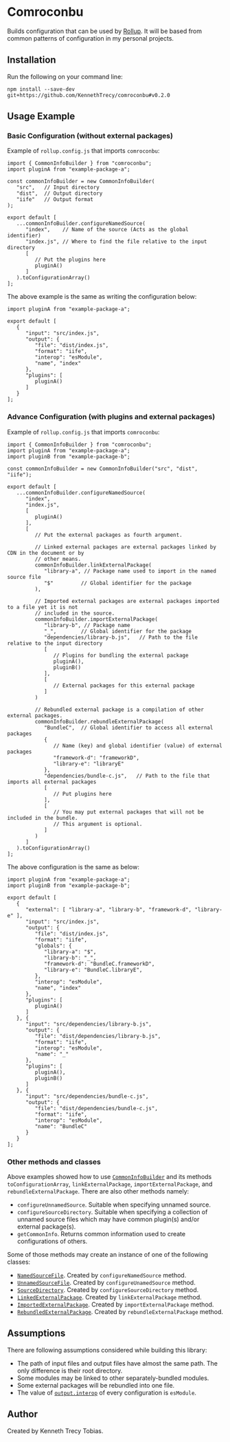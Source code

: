 # Comroconbu
Builds configuration that can be used by [Rollup](https://rollupjs.org/). It will be based from
common patterns of configuration in my personal projects.

## Installation
Run the following on your command line:
```
npm install --save-dev git+https://github.com/KennethTrecy/comroconbu#v0.2.0
```

## Usage Example

### Basic Configuration (without external packages)
Example of `rollup.config.js` that imports `comroconbu`:
```
import { CommonInfoBuilder } from "comroconbu";
import pluginA from "example-package-a";

const commonInfoBuilder = new CommonInfoBuilder(
   "src",   // Input directory
   "dist",  // Output directory
   "iife"   // Output format
);

export default [
   ...commonInfoBuilder.configureNamedSource(
      "index",    // Name of the source (Acts as the global identifier)
      "index.js", // Where to find the file relative to the input directory
      [
         // Put the plugins here
         pluginA()
      ]
   ).toConfigurationArray()
];
```

The above example is the same as writing the configuration below:
```
import pluginA from "example-package-a";

export default [
   {
      "input": "src/index.js",
      "output": {
         "file": "dist/index.js",
         "format": "iife",
         "interop": "esModule",
         "name", "index"
      },
      "plugins": [
         pluginA()
      ]
   }
];
```

### Advance Configuration (with plugins and external packages)
Example of `rollup.config.js` that imports `comroconbu`:
```
import { CommonInfoBuilder } from "comroconbu";
import pluginA from "example-package-a";
import pluginB from "example-package-b";

const commonInfoBuilder = new CommonInfoBuilder("src", "dist", "iife");

export default [
   ...commonInfoBuilder.configureNamedSource(
      "index",
      "index.js",
      [
         pluginA()
      ],
      [
         // Put the external packages as fourth argument.

         // Linked external packages are external packages linked by CDN in the document or by
         // other means.
         commonInfoBuilder.linkExternalPackage(
            "library-a", // Package name used to import in the named source file
            "$"         // Global identifier for the package
         ),

         // Imported external packages are external packages imported to a file yet it is not
         // included in the source.
         commonInfoBuilder.importExternalPackage(
            "library-b", // Package name
            "_",        // Global identifier for the package
            "dependencies/library-b.js",   // Path to the file relative to the input directory
            [
               // Plugins for bundling the external package
               pluginA(),
               pluginB()
            ],
            [
               // External packages for this external package
            ]
         )

         // Rebundled external package is a compilation of other external packages.
         commonInfoBuilder.rebundleExternalPackage(
            "BundleC",  // Global identifier to access all external packages
            {
               // Name (key) and global identifier (value) of external packages
               "framework-d": "frameworkD",
               "library-e": "libraryE"
            },
            "dependencies/bundle-c.js",   // Path to the file that imports all external packages
            [
               // Put plugins here
            ],
            [
               // You may put external packages that will not be included in the bundle.
               // This argument is optional.
            ]
         )
      ]
   ).toConfigurationArray()
];
```

The above configuration is the same as below:
```
import pluginA from "example-package-a";
import pluginB from "example-package-b";

export default [
   {
      "external": [ "library-a", "library-b", "framework-d", "library-e" ],
      "input": "src/index.js",
      "output": {
         "file": "dist/index.js",
         "format": "iife",
         "globals": {
            "library-a": "$",
            "library-b": "_",
            "framework-d": "BundleC.frameworkD",
            "library-e": "BundleC.libraryE",
         },
         "interop": "esModule",
         "name", "index"
      },
      "plugins": [
         pluginA()
      ]
   }, {
      "input": "src/dependencies/library-b.js",
      "output": {
         "file": "dist/dependencies/library-b.js",
         "format": "iife",
         "interop": "esModule",
         "name": "_"
      },
      "plugins": [
         pluginA(),
         pluginB()
      ]
   }, {
      "input": "src/dependencies/bundle-c.js",
      "output": {
         "file": "dist/dependencies/bundle-c.js",
         "format": "iife",
         "interop": "esModule",
         "name": "BundleC"
      }
   }
];
```

### Other methods and classes
Above examples showed how to use [`CommonInfoBuilder`](src/common_info_builder.js) and its methods
`toConfigurationArray`, `linkExternalPackage`, `importExternalPackage`, and
`rebundleExternalPackage`. There are also other methods namely:
- `configureUnnamedSource`. Suitable when specifying unnamed source.
- `configureSourceDirectory`. Suitable when specifying a collection of unnamed source files which
  may have common plugin(s) and/or external package(s).
- `getCommonInfo`. Returns common information used to create configurations of others.

Some of those methods may create an instance of one of the following classes:
- [`NamedSourceFile`](src/source_file/named_source_file.js). Created by `configureNamedSource`
  method.
- [`UnnamedSourceFile`](src/source_file/unnamed_source_file.js). Created by `configureUnamedSource`
  method.
- [`SourceDirectory`](src/source_file/source_directory.js). Created by `configureSourceDirectory`
  method.
- [`LinkedExternalPackage`](src/external_package/linked_external_package.js). Created by
  `linkExternalPackage` method.
- [`ImportedExternalPackage`](src/external_package/imported_external_package.js). Created by
  `importExternalPackage` method.
- [`RebundledExternalPackage`](src/external_package/rebundled_external_package.js). Created by
  `rebundleExternalPackage` method.

## Assumptions
There are following assumptions considered while building this library:
- The path of input files and output files have almost the same path. The only difference is their
  root directory.
- Some modules may be linked to other separately-bundled modules.
- Some external packages will be rebundled into one file.
- The value of [`output.interop`](https://rollupjs.org/guide/en/#outputinterop) of every
  configuration is `esModule`.

## Author
Created by Kenneth Trecy Tobias.
